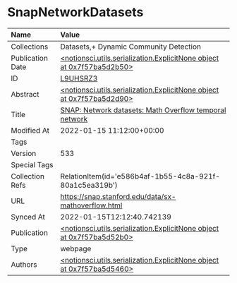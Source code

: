# SnapNetworkDatasets
| Name             | Value                                                                                                                                          |
|:-----------------|:-----------------------------------------------------------------------------------------------------------------------------------------------|
| Collections      | Datasets,+ Dynamic Community Detection                                                                                                         |
| Publication Date | [<notionsci.utils.serialization.ExplicitNone object at 0x7f57ba5d2b50>](<notionsci.utils.serialization.ExplicitNone object at 0x7f57ba5d2b50>) |
| ID               | [L9UHSRZ3](<notionsci.utils.serialization.ExplicitNone object at 0x7f57ba5d2c70>)                                                              |
| Abstract         | [<notionsci.utils.serialization.ExplicitNone object at 0x7f57ba5d2d90>](<notionsci.utils.serialization.ExplicitNone object at 0x7f57ba5d2d90>) |
| Title            | [SNAP: Network datasets: Math Overflow temporal network](<notionsci.utils.serialization.ExplicitNone object at 0x7f57ba5d2eb0>)                |
| Modified At      | 2022-01-15 11:12:00+00:00                                                                                                                      |
| Tags             |                                                                                                                                                |
| Version          | 533                                                                                                                                            |
| Special Tags     |                                                                                                                                                |
| Collection Refs  | RelationItem(id='e586b4af-1b55-4c8a-921f-80a1c5ea319b')                                                                                        |
| URL              | https://snap.stanford.edu/data/sx-mathoverflow.html                                                                                            |
| Synced At        | 2022-01-15T12:12:40.742139                                                                                                                     |
| Publication      | [<notionsci.utils.serialization.ExplicitNone object at 0x7f57ba5d52b0>](<notionsci.utils.serialization.ExplicitNone object at 0x7f57ba5d52b0>) |
| Type             | webpage                                                                                                                                        |
| Authors          | [<notionsci.utils.serialization.ExplicitNone object at 0x7f57ba5d5460>](<notionsci.utils.serialization.ExplicitNone object at 0x7f57ba5d5460>) |


